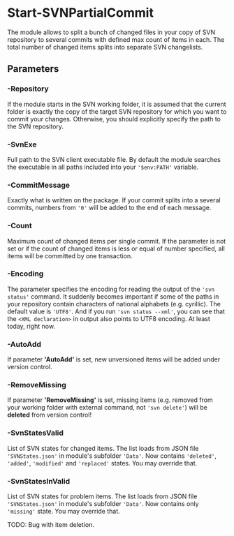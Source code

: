 # Start-SVNPartialCommit
The module allows to split a bunch of changed files in your copy of SVN repository to several commits with defined max count of items in each. The total number of changed items splits into separate SVN changelists.

## Parameters

### -Repository
If the module starts in the SVN working folder, it is assumed that the current folder is exactly the copy of the target SVN repository for which you want to commit your changes. Otherwise, you should explicitly specify the path to the SVN repository.

### -SvnExe
Full path to the SVN client executable file. By default the module searches the executable in all paths included into your `'$env:PATH'` variable.

### -CommitMessage
Exactly what is written on the package. If your commit splits into a several commits, numbers from `'0'` will be added to the end of each message.

### -Count
Maximum count of changed items per single commit. If the parameter is not set or if the count of changed items is less or equal of number specified, all items will be committed by one transaction.

### -Encoding
The parameter specifies the encoding for reading the output of the `'svn status'` command. It suddenly becomes important if some of the paths in your repository contain characters of national alphabets (e.g. cyrillic). The default value is `'UTF8'`. And if you run `'svn status --xml'`, you can see that the `<XML declaration>` in output also points to UTF8 encoding. At least today, right now.

### -AutoAdd
If parameter **'AutoAdd'** is set, new unversioned items will be added under version control.

### -RemoveMissing
If parameter **'RemoveMissing'** is set, missing items (e.g. removed from your working folder with external command, not `'svn delete'`) will be **deleted** from version control!

### -SvnStatesValid
List of SVN states for changed items. The list loads from JSON file `'SVNStates.json'` in module's subfolder `'Data'`. Now contains `'deleted'`, `'added'`, `'modified'` and `'replaced'` states. You may override that.

### -SvnStatesInValid
List of SVN states for problem items. The list loads from JSON file `'SVNStates.json'` in module's subfolder `'Data'`. Now contains only `'missing'` state. You may override that.

TODO: Bug with item deletion.